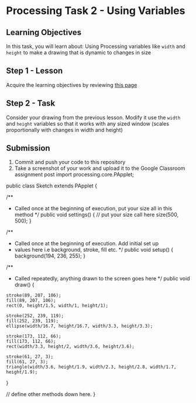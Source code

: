 # Processing Task 2 - Using Variables

## Learning Objectives
In this task, you will learn about:
Using Processing variables like `width` and `height` to make a drawing that is dynamic to changes in size


## Step 1 - Lesson
Acquire the learning objectives by reviewing [this page](https://happycoding.io/tutorials/processing/using-variables)

## Step 2 - Task
Consider your drawing from the previous lesson.  Modify it use the `width` and `height` variables so that it works with any sized window (scales proportionally with changes in width and height)


## Submission
1. Commit and push your code to this repository
2. Take a screenshot of your work and upload it to the Google Classroom assignment post
import processing.core.PApplet;

public class Sketch extends PApplet {
	
	
  /**
   * Called once at the beginning of execution, put your size all in this method
   */
  public void settings() {
	// put your size call here
    size(500, 500);
  }

  /** 
   * Called once at the beginning of execution.  Add initial set up
   * values here i.e background, stroke, fill etc.
   */
  public void setup() {
    background(194, 236, 255);
  }

  /**
   * Called repeatedly, anything drawn to the screen goes here
   */
  public void draw() {
	  
    stroke(89, 207, 106);
    fill(89, 207, 106);
    rect(0, height/1.5, width/1, height/1);  
    
    stroke(252, 239, 119);
    fill(252, 239, 119);
    ellipse(width/16.7, height/16.7, width/3.3, height/3.3);
    
    stroke(173, 112, 66);
    fill(173, 112, 66);
    rect(width/3.3, height/2, width/3.6, height/3.6);
    
    stroke(61, 27, 3);
    fill(61, 27, 3);
    triangle(width/3.6, height/1.9, width/2.3, height/2.8, width/1.7, height/1.9);  
  }
  
  // define other methods down here.
}
